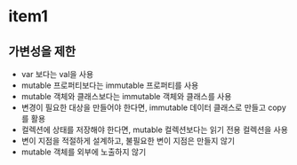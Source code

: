 # item1

## 가변성을 제한
- var 보다는 val을 사용
- mutable 프로퍼티보다는 immutable 프로퍼티를 사용
- mutable 객체와 클래스보다는 immutable 객체와 클래스를 사용
- 변경이 필요한 대상을 만들어야 한다면, immutable 데이터 클래스로 만들고 copy를 활용
- 컬렉션에 상태를 저장해야 한다면, mutable 컬렉션보다는 읽기 전용 컬렉션을 사용
- 변이 지점을 적절하게 설계하고, 불필요한 변이 지점은 만들지 않기
- mutable 객체를 외부에 노출하지 않기